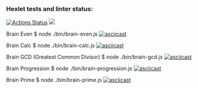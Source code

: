 ### Hexlet tests and linter status:

[![Actions Status](https://github.com/s-pyadyshev/frontend-project-lvl1/workflows/hexlet-check/badge.svg)](https://github.com/s-pyadyshev/frontend-project-lvl1/actions)
<a href="https://codeclimate.com/github/s-pyadyshev/frontend-project-lvl1/maintainability"><img src="https://api.codeclimate.com/v1/badges/37cfb1876f3cf88b083b/maintainability" /></a>

Brain Even
$ node ./bin/brain-even.js
[![asciicast](https://asciinema.org/a/VlGzCEKjy1fiHBQaxImIMcjw5.svg)](https://asciinema.org/a/VlGzCEKjy1fiHBQaxImIMcjw5)

Brain Calc
$ node ./bin/brain-calc.js
[![asciicast](https://asciinema.org/a/Z3rHrGfV6SV8hyFwQid7TmP86.svg)](https://asciinema.org/a/Z3rHrGfV6SV8hyFwQid7TmP86)

Brain GCD (Greatest Common Divisor)
$ node ./bin/brain-gcd.js
[![asciicast](https://asciinema.org/a/6vCEiLkO14RoTjHPPEAh1SZfS.svg)](https://asciinema.org/a/6vCEiLkO14RoTjHPPEAh1SZfS)

Brain Progression
$ node ./bin/brain-progression.js
[![asciicast](https://asciinema.org/a/6vLdozaKldGcvntHJ4qSvyABr.svg)](https://asciinema.org/a/6vLdozaKldGcvntHJ4qSvyABr)

Brain Prime
$ node ./bin/brain-prime.js
[![asciicast](https://asciinema.org/a/1uiMRdHCcqWNygZRxOIl99ETa.svg)](https://asciinema.org/a/1uiMRdHCcqWNygZRxOIl99ETa)
